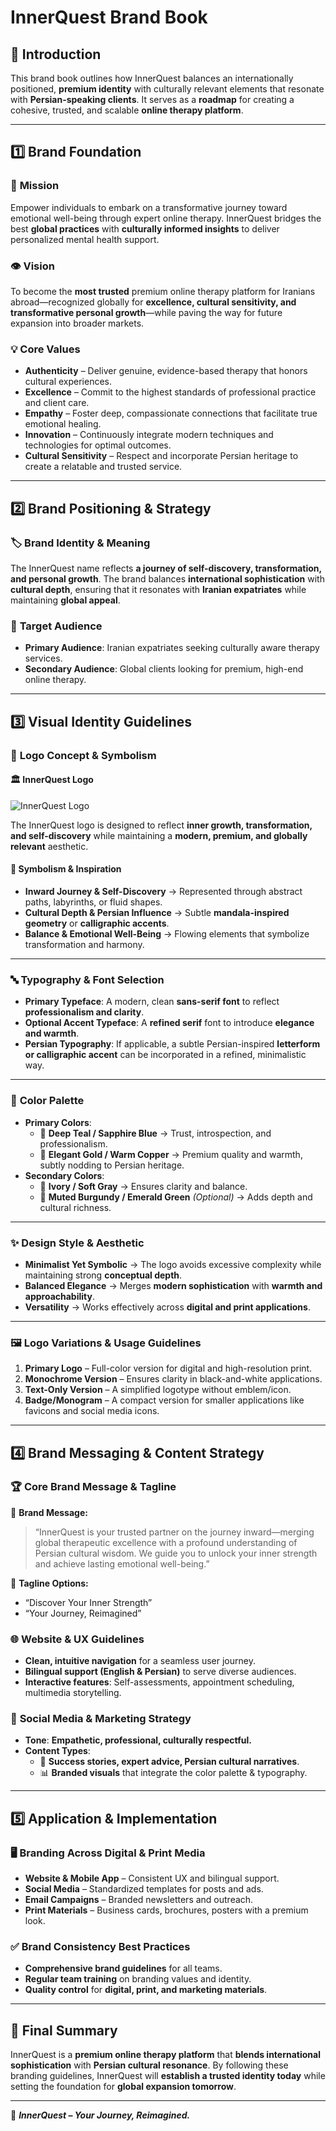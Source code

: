 # **InnerQuest Brand Book**  

## 📖 Introduction  
This brand book outlines how InnerQuest balances an internationally positioned, **premium identity** with culturally relevant elements that resonate with **Persian-speaking clients**. It serves as a **roadmap** for creating a cohesive, trusted, and scalable **online therapy platform**.

---

## **1️⃣ Brand Foundation**  

### 🎯 **Mission**  
Empower individuals to embark on a transformative journey toward emotional well-being through expert online therapy. InnerQuest bridges the best **global practices** with **culturally informed insights** to deliver personalized mental health support.

### 👁 **Vision**  
To become the **most trusted** premium online therapy platform for Iranians abroad—recognized globally for **excellence, cultural sensitivity, and transformative personal growth**—while paving the way for future expansion into broader markets.

### 💡 **Core Values**  
- **Authenticity** – Deliver genuine, evidence-based therapy that honors cultural experiences.  
- **Excellence** – Commit to the highest standards of professional practice and client care.  
- **Empathy** – Foster deep, compassionate connections that facilitate true emotional healing.  
- **Innovation** – Continuously integrate modern techniques and technologies for optimal outcomes.  
- **Cultural Sensitivity** – Respect and incorporate Persian heritage to create a relatable and trusted service.  

---

## **2️⃣ Brand Positioning & Strategy**  

### 🏷 **Brand Identity & Meaning**  
The InnerQuest name reflects **a journey of self-discovery, transformation, and personal growth**. The brand balances **international sophistication** with **cultural depth**, ensuring that it resonates with **Iranian expatriates** while maintaining **global appeal**.

### 🎯 **Target Audience**  
- **Primary Audience**: Iranian expatriates seeking culturally aware therapy services.  
- **Secondary Audience**: Global clients looking for premium, high-end online therapy.  

---

## **3️⃣ Visual Identity Guidelines**  

### 🎨 **Logo Concept & Symbolism**  

#### 🏛 **InnerQuest Logo**  

![InnerQuest Logo](assets/logo.png)  

The InnerQuest logo is designed to reflect **inner growth, transformation, and self-discovery** while maintaining a **modern, premium, and globally relevant** aesthetic.  

#### 🌟 **Symbolism & Inspiration**  
- **Inward Journey & Self-Discovery** → Represented through abstract paths, labyrinths, or fluid shapes.  
- **Cultural Depth & Persian Influence** → Subtle **mandala-inspired geometry** or **calligraphic accents**.  
- **Balance & Emotional Well-Being** → Flowing elements that symbolize transformation and harmony.  

---

### 🔤 **Typography & Font Selection**  

- **Primary Typeface**: A modern, clean **sans-serif font** to reflect **professionalism and clarity**.  
- **Optional Accent Typeface**: A **refined serif** font to introduce **elegance and warmth**.  
- **Persian Typography**: If applicable, a subtle Persian-inspired **letterform or calligraphic accent** can be incorporated in a refined, minimalistic way.  

---

### 🎨 **Color Palette**  

- **Primary Colors**:  
  - 🎨 **Deep Teal / Sapphire Blue** → Trust, introspection, and professionalism.  
  - 🎨 **Elegant Gold / Warm Copper** → Premium quality and warmth, subtly nodding to Persian heritage.  
- **Secondary Colors**:  
  - 🎨 **Ivory / Soft Gray** → Ensures clarity and balance.  
  - 🎨 **Muted Burgundy / Emerald Green** _(Optional)_ → Adds depth and cultural richness.  

---

### ✨ **Design Style & Aesthetic**  

- **Minimalist Yet Symbolic** → The logo avoids excessive complexity while maintaining strong **conceptual depth**.  
- **Balanced Elegance** → Merges **modern sophistication** with **warmth and approachability**.  
- **Versatility** → Works effectively across **digital and print applications**.  

---

### 🖼 **Logo Variations & Usage Guidelines**  

1. **Primary Logo** – Full-color version for digital and high-resolution print.  
2. **Monochrome Version** – Ensures clarity in black-and-white applications.  
3. **Text-Only Version** – A simplified logotype without emblem/icon.  
4. **Badge/Monogram** – A compact version for smaller applications like favicons and social media icons.  

---

## **4️⃣ Brand Messaging & Content Strategy**  

### 🏆 **Core Brand Message & Tagline**  
📢 **Brand Message:**  
> “InnerQuest is your trusted partner on the journey inward—merging global therapeutic excellence with a profound understanding of Persian cultural wisdom. We guide you to unlock your inner strength and achieve lasting emotional well-being.”  

📌 **Tagline Options:**  
- “Discover Your Inner Strength”  
- “Your Journey, Reimagined”  

### 🌐 **Website & UX Guidelines**  
- **Clean, intuitive navigation** for a seamless user journey.  
- **Bilingual support (English & Persian)** to serve diverse audiences.  
- **Interactive features**: Self-assessments, appointment scheduling, multimedia storytelling.  

### 📣 **Social Media & Marketing Strategy**  
- **Tone**: **Empathetic, professional, culturally respectful.**  
- **Content Types**:  
  - 🎥 **Success stories, expert advice, Persian cultural narratives**.  
  - 📊 **Branded visuals** that integrate the color palette & typography.  

---

## **5️⃣ Application & Implementation**  

### 🖥 **Branding Across Digital & Print Media**  
- **Website & Mobile App** – Consistent UX and bilingual support.  
- **Social Media** – Standardized templates for posts and ads.  
- **Email Campaigns** – Branded newsletters and outreach.  
- **Print Materials** – Business cards, brochures, posters with a premium look.  

### ✅ **Brand Consistency Best Practices**  
- **Comprehensive brand guidelines** for all teams.  
- **Regular team training** on branding values and identity.  
- **Quality control** for **digital, print, and marketing materials**.  

---

## **📌 Final Summary**  
InnerQuest is a **premium online therapy platform** that **blends international sophistication** with **Persian cultural resonance**. By following these branding guidelines, InnerQuest will **establish a trusted identity today** while setting the foundation for **global expansion tomorrow**.  

---

🚀 **_InnerQuest – Your Journey, Reimagined._**
